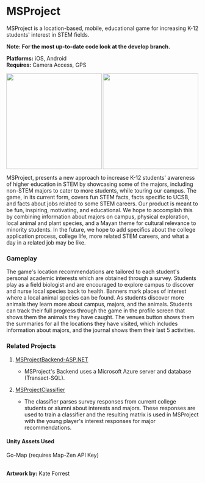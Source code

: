 # MSProject
MSProject is a location-based, mobile, educational game for increasing K-12 students' interest in STEM fields.

**Note: For the most up-to-date code look at the develop branch.**

**Platforms:** iOS, Android <br> **Requires:** Camera Access, GPS

<img align="left" src="https://github.com/Kaikat/MSProject/blob/develop/HomeScreen.png" width="250">
<img src="https://github.com/Kaikat/MSProject/blob/develop/ProfileScreen.png" width="250">

MSProject, presents a new approach to increase K-12 students' awareness of higher education in STEM by showcasing some of the majors, including non-STEM majors to cater to more students, while touring our campus. The game, in its current form, covers fun STEM facts, facts specific to UCSB, and facts about jobs related to some STEM careers. Our product is meant to be fun, inspiring, motivating, and educational. We hope to accomplish this by combining information about majors on campus, physical exploration, local animal and plant species, and a Mayan theme for cultural relevance to minority students. In the future, we hope to add specifics about the college application process, college life, more related STEM careers, and what a day in a related job may be like.

<h3>Gameplay</h3>
The game's location recommendations are tailored to each student's personal academic interests which are obtained through a survey. Students play as a field biologist and are encouraged to explore campus to discover and nurse local species back to health. Banners mark places of interest where a local animal species can be found. As students discover more animals they learn more about campus, majors, and the animals. Students can track their full progress through the game in the profile screen that shows them the animals they have caught. The venues button shows them the summaries for all the locations they have visited, which includes information about majors, and the journal shows them their last 5 activities.

<h3>Related Projects</h3>

1. [MSProjectBackend-ASP.NET](https://github.com/Kaikat/MSProjectBackend-ASP.NET) <br>

    * MSProject's Backend uses a Microsoft Azure server and database (Transact-SQL).

2. [MSProjectClassifier](https://github.com/Kaikat/MSProjectClassifier) <br>

    * The classifier parses survey responses from current college students or alumni about interests and majors. These responses are used to train a classifier and the resulting matrix is used in MSProject with the young player's interest responses for major recommendations.

<h4>Unity Assets Used</h4>
Go-Map (requires Map-Zen API Key)

<br>**Artwork by:** Kate Forrest
